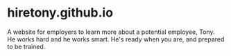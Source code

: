 # hiretony.github.io
A website for employers to learn more about a potential employee, Tony.
<br>He works hard and he works smart. He's ready when you are, and prepared to be trained.
